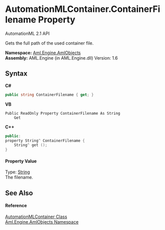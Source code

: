 # AutomationMLContainer.ContainerFilename Property 
AutomationML 2.1 API 

Gets the full path of the used container file.

**Namespace:**&nbsp;<a href="N_Aml_Engine_AmlObjects">Aml.Engine.AmlObjects</a><br />**Assembly:**&nbsp;AML.Engine (in AML.Engine.dll) Version: 1.6

## Syntax

**C#**<br />
``` C#
public string ContainerFilename { get; }
```

**VB**<br />
``` VB
Public ReadOnly Property ContainerFilename As String
	Get
```

**C++**<br />
``` C++
public:
property String^ ContainerFilename {
	String^ get ();
}
```


#### Property Value
Type: <a href="https://docs.microsoft.com/dotnet/api/system.string" target="_parent" rel="noopener noreferrer">String</a><br />The filename.

## See Also


#### Reference
<a href="T_Aml_Engine_AmlObjects_AutomationMLContainer">AutomationMLContainer Class</a><br /><a href="N_Aml_Engine_AmlObjects">Aml.Engine.AmlObjects Namespace</a><br />